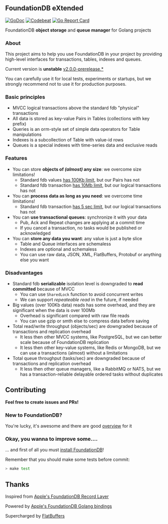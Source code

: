 ## FoundationDB eXtended

[![GoDoc](https://godoc.org/github.com/shestakovda/fdbx?status.svg)](https://godoc.org/github.com/shestakovda/fdbx)
[![Codebeat](https://codebeat.co/badges/6909b169-393c-4c2b-aa9c-b9b1c3ff5708)](https://codebeat.co/projects/github-com-shestakovda-fdbx-master)
[![Go Report Card](https://goreportcard.com/badge/github.com/shestakovda/fdbx)](https://goreportcard.com/report/github.com/shestakovda/fdbx)

FoundationDB **object storage** and **queue manager** for Golang projects

### About

This project aims to help you use FoundationDB in your project by providing high-level interfaces for transactions, tables, indexes and queues. 

Current version is **unstable** [v2.0.0-prerelease.*](https://github.com/shestakovda/fdbx/tree/master/v2)

You can carefully use it for local tests, experiments or startups, but we strongly recommend not to use it for production purposes. 

### Basic principles

* MVCC logical transactions above the standard fdb "physical" transactions
* All data is stored as key-value Pairs in Tables (collections with key prefix)
* Queries is an orm-style set of simple data operators for Table manipulations
* Indexes is a subcollection of Table with value-id rows 
* Queues is a special indexes with time-series data and exclusive reads

### Features

* You can store **objects of *(almost)* any size**: we overcome size limitations!
    - Standard fdb values [has 100Kb limit](https://apple.github.io/foundationdb/known-limitations.html#large-keys-and-values), but our Pairs has not
    - Standard fdb transaction [has 10Mb limit](https://apple.github.io/foundationdb/known-limitations.html#large-transactions), but our logical transactions has not
* You can **process data as long as you need**: we overcome time limitations!
    - Standard fdb transaction [has 5 sec limit](https://apple.github.io/foundationdb/known-limitations.html#long-running-transactions), but our logical transactions has not
* You can **use transactional queues**: synchronize it with your data
    - Pub, Ack and Repeat changes are applying at a commit time
    - If you cancel a transaction, no tasks would be published or acknowledged
* You can **store any data you want**: any value is just a byte slice
    - Table and Queue interfaces are schemaless
    - Indexes are optional and schemaless
    - You can use raw data, JSON, XML, FlatBuffers, Protobuf or anything else you want

### Disadvantages

* Standard fdb **serializable** isolation level is downgraded to **read committed** because of MVCC
    - You can use `SharedLock` function to avoid concurrent writes
    - We can support *repeateable read* in the future, if needed
* Big values (over 100Kb data) reads has some overhead, and they are significant when the data is over 100Mb
    - Overhead is significant compared with raw file reads
    - You can use gzip or smth else to compress data before saving
* Total read/write throughput (objects/sec) are downgraded because of transactions and replication overhead
    - It less then other MVCC systems, like PostgreSQL, but we can better scale because of FoundationDB replication
    - It less then other key-value systems, like Redis or MongoDB, but we can use a transactions (almost) without a limitations
* Total queue throughput (tasks/sec) are downgraded because of transactions and replication overhead
    - It less then other queue managers, like a RabbitMQ or NATS, but we has a transaction-reliable delayable ordered tasks without duplicates

## Contributing

**Feel free to create issues and PRs!**

### New to FoundationDB? 

You're lucky, it's awesome and there are good [overview](https://apple.github.io/foundationdb/index.html) for it

### Okay, you wanna to improve some....

... and first of all you must [install FoundationDB](https://www.foundationdb.org/download/)!

Remember that you should make some tests before commit:

```sh
> make test
```

## Thanks

Inspired from [Apple's FoundationDB Record Layer](https://arxiv.org/pdf/1901.04452.pdf)

Powered by [Apple's FoundationDB Golang bindings](https://godoc.org/github.com/apple/foundationdb/bindings/go/src/fdb)

Supercharged by [FlatBuffers](http://google.github.io/flatbuffers/index.html)